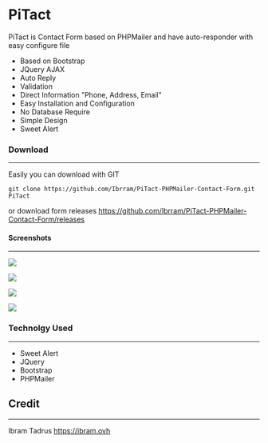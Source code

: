 # PiTact
PiTact is Contact Form based on  PHPMailer and have auto-responder with easy configure file
- Based on Bootstrap
- JQuery AJAX
- Auto Reply
- Validation
- Direct Information "Phone, Address, Email"
- Easy Installation and Configuration
- No Database Require
- Simple Design
- Sweet Alert
### Download

------------

Easily you can download with GIT

`git clone https://github.com/Ibrram/PiTact-PHPMailer-Contact-Form.git PiTact`


or download form releases https://github.com/Ibrram/PiTact-PHPMailer-Contact-Form/releases
#### Screenshots

------------

![](https://i.imgur.com/y6gNOhF.png)

![](https://i.imgur.com/AdvtOsy.png)

![](https://i.imgur.com/uMP1LXa.png)

![](https://i.imgur.com/Pe2q9vS.png)

### Technolgy Used

------------

- Sweet Alert
- JQuery
- Bootstrap
- PHPMailer

## Credit

------------

Ibram Tadrus https://ibram.ovh


